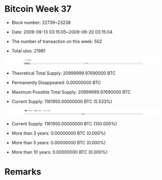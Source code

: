 # Bitcoin Week 37

- Block number: 22739~23238

- Date: 2009-09-13 03:15:05~2009-09-20 03:15:04

- The number of transaction on this week: 502

- Total utxo: 21981

![](../images/mined_week37.png)

- Theoretical Total Supply: 20999999.97690000 BTC

- Permanently Disappeared: 0.00000000 BTC

- Maximum Possible Total Supply: 20999999.97690000 BTC

- Current Supply: 1161950.00000000 BTC (5.533%)

![](../images/year_week37.png)


- Current Supply: 1161950.00000000 BTC (100.000%)

- More than 3 years: 0.00000000 BTC (0.000%)

- More than 5 years: 0.00000000 BTC (0.000%)

- More than 10 years: 0.00000000 BTC (0.000%)

# Remarks

